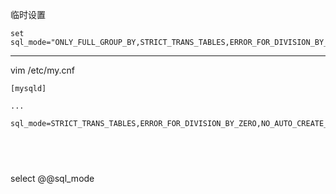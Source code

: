 临时设置

```
set sql_mode="ONLY_FULL_GROUP_BY,STRICT_TRANS_TABLES,ERROR_FOR_DIVISION_BY_ZERO,NO_AUTO_CREATE_USER,NO_ENGINE_SUBSTITUTION";
```

----
vim /etc/my.cnf

```
[mysqld]

...

sql_mode=STRICT_TRANS_TABLES,ERROR_FOR_DIVISION_BY_ZERO,NO_AUTO_CREATE_USER,NO_ENGINE_SUBSTITUTION
```
 
----

select @@sql_mode

